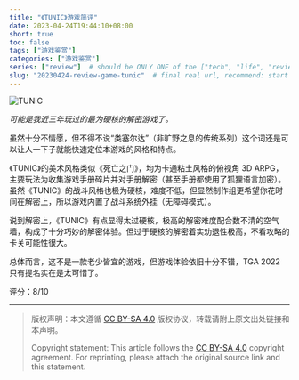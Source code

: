 ```yaml
---
title: "《TUNIC》游戏简评"
date: 2023-04-24T19:44:10+08:00
short: true
toc: false
tags: ["游戏鉴赏"]
categories: ["游戏鉴赏"]
series: ["review"]  # should be ONLY ONE of the ["tech", "life", "review"]
slug: "20230424-review-game-tunic"  # final real url, recommend: start by date, follow lower case words with hyphen splitter. E.g., `20230316-text-title`
---
```


![TUNIC](/img/posts/20230424-tunic.jpg "TUNIC")

*可能是我近三年玩过的最为硬核的解密游戏了。*

虽然十分不情愿，但不得不说“类塞尔达”（非旷野之息的传统系列）这个词还是可以让人一下子就能快速定位本游戏的风格和特点。

《TUNIC》的美术风格类似《死亡之门》，均为卡通粘土风格的俯视角 3D ARPG，主要玩法为收集游戏手册碎片并对手册解密（甚至手册都使用了狐狸语言加密）。虽然《TUNIC》的战斗风格也极为硬核，难度不低，但显然制作组更希望你花时间在解密上，所以游戏内置了战斗系统外挂（无障碍模式）。

说到解密上，《TUNIC》有点显得太过硬核，极高的解密难度配合数不清的空气墙，构成了十分巧妙的解密体验。但过于硬核的解密着实劝退性极高，不看攻略的卡关可能性很大。

总体而言，这不是一款老少皆宜的游戏，但游戏体验依旧十分不错，TGA 2022 只有提名实在是太可惜了。

评分：8/10

---

> 版权声明：本文遵循 [CC BY-SA 4.0](https://creativecommons.org/licenses/by-sa/4.0/deed.zh) 版权协议，转载请附上原文出处链接和本声明。
>
> Copyright statement: This article follows the [CC BY-SA 4.0](https://creativecommons.org/licenses/by-sa/4.0/deed.en) copyright agreement. For reprinting, please attach the original source link and this statement.
